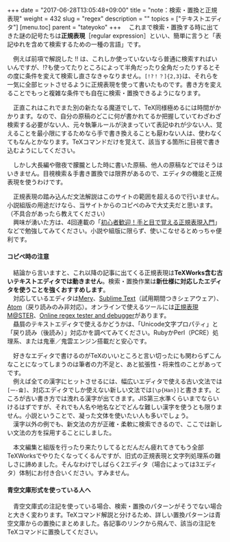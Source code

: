 +++
date = "2017-06-28T13:05:48+09:00"
title = "note：検索・置換と正規表現"
weight = 432
slug = "regex"
description = ""
topics = ["テキストエディタ"]
[menu.toc]
    parent = "tateyoko"
+++
&#x3000;これまで検索・置換する時に出てきた謎の記号たちは**正規表現**［regular expression］といい、簡単に言うと「表記ゆれを含めて検索するための一種の言語」です。

　例えば前項で解説した !! は、これしか使っていないなら普通に検索すればいいんですが、!?も使ってたりところによって半角だったり全角だったりするとその度に条件を変えて検索し直さなきゃなりません。`[!?！？]{2,3}`は、それらを一気に全部ヒットさせるように正規表現を使って書いたものです。書き方を変えることでもっと複雑な条件でも自在に検索・置換できるようになります。

　正直これはこれでまた別の新たなる魔道でして、TeX同様極めるには時間がかかります。なので、自分の原稿のどこに何が書かれてるか把握していてわざわざ検索する必要がない人、元々執筆ルールが決まっていて表記ゆれが少ない人、覚えることを最小限にするためなら手で書き換えることも厭わない人は、使わなくてもなんとかなります。TeXコマンドだけを覚えて、該当する箇所に目視で書き込むようにしてください。

　しかし大長編や徹夜で朦朧とした時に書いた原稿、他人の原稿などではそうはいきません。目視検索＆手書き置換では限界があるので、エディタの機能と正規表現を使うわけです。

　正規表現の踏み込んだ文法解説はこのサイトの範囲を超えるので行いません。小説組版の用途だけなら、当サイトからのコピペのみで大丈夫だと思います。（不具合があったら教えてください）  
　興味が湧いた方は、4回連載の「[初心者歓迎！手と目で覚える正規表現入門](http://qiita.com/jnchito/items/893c887fbf19e17d3ff9)」などで勉強してみてください。小説や組版に限らず、使いこなせるとめっちゃ便利です。

#### コピペ時の注意
　結論から言いますと、これ以降の記事に出てくる正規表現は**TeXWorks含む古いテキストエディタでは動きません**。検索・置換作業は**新仕様に対応したエディタを使うことを強くおすすめします**。  
　対応しているエディタは[Mery](http://www.haijin-boys.com/wiki/%E3%83%A1%E3%82%A4%E3%83%B3%E3%83%9A%E3%83%BC%E3%82%B8)、[Sublime Text](https://www.sublimetext.com/)（試用期間つきシェアウェア）、[Atom](https://atom.io/)（戻り読みのみ非対応）。オンラインで使えるツールには[正規表現M@STER](http://seikihyougenn.com/seikimaster.html)、[Online regex tester and debugger](https://regex101.com/)があります。  
　贔屓のテキストエディタで使えるかどうかは、「Unicode文字プロパティ」と「戻り読み（後読み）」対応かを調べてみてください。RubyかPerl（PCRE）処理系、または鬼車／鬼雲エンジン搭載だと安心です。

　好きなエディタで書けるのがTeXのいいところと言い切ったにも関わらずこんなことになってしまうのは筆者の力不足と、あと拡張性・将来性のことがあってです。  
　例えば全ての漢字にヒットさせるには、幅広いエディタで使える古い文法では`[一-龠]`、対応エディタでしか使えない新しい文法では`[\p{Han}]`と書きます。ところが古い書き方では洩れる漢字が出てきます。JIS第三水準くらいまでならいけるはずですが、それでも人名や地名などでどんな難しい漢字を使うとも限りません。小説ということで、凝った文体を使いたい人も多いでしょう。  
　漢字以外の例でも、新文法の方が正確・柔軟に検索できるので、ここでは新しい文法の方を採用することにしました。

　本文編集と組版を行ったり来たりしてるとだんだん疲れてきてもう全部TeXWorksでやりたくなってくるんですが、旧式の正規表現と文字列処理系の難しさに諦めました。そんなわけでしばらく2エディタ（場合によっては3エディタ）体制にお付き合いください。すみません。

#### 青空文庫形式を使っている人へ
　青空文庫式の注記を使っている場合、検索・置換のパターンがそうでない場合と大きく変わります。TeXコマンド解説と分けるため、詳しい置換パターンは青空文庫からの置換にまとめました。各記事のリンクから飛んで、該当の注記をTeXコマンドに置換してください。
